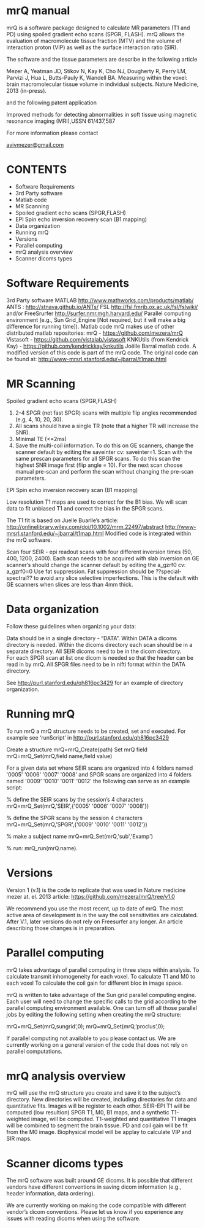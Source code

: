 mrQ manual
===
mrQ is a software package designed to calculate MR parameters (T1 and PD) using spoiled gradient echo scans (SPGR, FLASH). mrQ allows the evaluation of macromolecule tissue fraction (MTV) and the volume of interaction proton (VIP) as well as the surface interaction ratio (SIR). 

The software and the tissue parameters are describe in the following article

Mezer A, Yeatman JD, Stikov N, Kay K, Cho NJ, Dougherty R, Perry LM, Parvizi J, Hua L, Butts-Pauly K, Wandell BA. Measuring within the voxel: brain macromolecular tissue volume in individual subjects. Nature Medicine, 2013 (in-press).

and the following patent application

Improved methods for detecting abnormalities in soft tissue using magnetic resonance imaging (MRI),USSN 61/437,587

For more information please contact

avivmezer@gmail.com



CONTENTS
====
- Software Requirements
- 3rd Party software
- Matlab code
- MR Scanning
- Spoiled gradient echo scans (SPGR,FLASH)
- EPI Spin echo inversion recovery scan (B1 mapping)
- Data organization
- Running mrQ
- Versions
- Parallel computing
- mrQ analysis overview
- Scanner dicoms types



Software Requirements
==
3rd Party software 
MATLAB  http://www.mathworks.com/products/matlab/ 
ANTS : http://stnava.github.io/ANTs/ 
FSL  http://fsl.fmrib.ox.ac.uk/fsl/fslwiki/ 
and/or
FreeSrurfer http://surfer.nmr.mgh.harvard.edu/ 
Parallel computing environment (e.g., Sun Grid_Engine [Not required, but it will make a big difference for running time]).
Matlab code
mrQ makes use of other distributed matlab repositories:
mrQ - https://github.com/mezera/mrQ
Vistasoft  - https://github.com/vistalab/vistasoft
KNKUtils (from Kendrick Kay) - https://github.com/kendrickkay/knkutils
Joëlle Barral matlab code. A modified version of this code is part of the mrQ code. The original code can be found at: http://www-mrsrl.stanford.edu/~jbarral/t1map.html

MR Scanning 
==
Spoiled gradient echo scans (SPGR,FLASH)

1. 2-4 SPGR (not fast SPGR) scans with multiple flip angles recommended (e.g, 4, 10, 20, 30).  
2. All scans should have a single TR (note that a higher TR will increase the SNR).
3. Minimal TE (<=2ms)
4. Save the multi-coil information. To do this on GE scanners, change the scanner default by editing the saveinter cv: saveinter=1.
Scan with the same prescan parameters for all SPGR scans. To do this scan the highest SNR image first (flip angle = 10). For the next scan choose manual pre-scan and perform the scan without changing the pre-scan parameters.

EPI Spin echo inversion recovery scan (B1 mapping)

Low resolution T1 maps are used to correct for the B1 bias. We will scan data to fit unbiased T1 and correct the bias in the SPGR scans.

The T1 fit is based on Juelle Buarlle’s article: http://onlinelibrary.wiley.com/doi/10.1002/mrm.22497/abstract
http://www-mrsrl.stanford.edu/~jbarral/t1map.html 
Modified code is integrated within the mrQ software. 

Scan four SEIR - epi readout scans with four different inversion times (50, 400, 1200, 2400).
Each scan needs to be acquired with slab inversion on
GE scanner’s should change the scanner default by editing the a_gzrf0 cv: a_gzrf0=0
Use fat suppression. Fat suppression should be ??special-spectral?? to avoid any slice selective imperfections. This is the default with GE scanners when slices are less than 4mm thick.

Data organization
==
Follow these guidelines when organizing your data:

Data should be in a single directory - “DATA”.
Within DATA a dicoms directory is needed.
Within the dicoms directory each scan should be in a separate directory.
All SEIR dicoms need to be in the dicom directory.  
For each SPGR scan at list one dicom is needed so that the header can be read in by mrQ. 
All SPGR files need to be in nifti format within the DATA directory.

See http://purl.stanford.edu/qh816pc3429 for an example of directory organization.


Running mrQ 
==
To run mrQ a mrQ structure needs to be created, set and executed.
For example see ‘runScript’ in  http://purl.stanford.edu/qh816pc3429

Create a structure
mrQ=mrQ_Create(path)
Set mrQ field 
mrQ=mrQ_Set(mrQ,field name,field value)

For a given data set where SEIR scans are organized into 4 folders named  '0005' '0006' '0007' '0008' and SPGR scans are organized into 4 folders named '0009' '0010' '0011' '0012' the following can serve as an example script: 

% define the SEIR scans by the session’s 4 characters
mrQ=mrQ_Set(mrQ,'SEIR',{'0005' '0006' '0007' '0008'})

% define the SPGR scans by the session 4 characters
mrQ=mrQ_Set(mrQ,'SPGR',{'0009' '0010' '0011' '0012'})

% make a subject name
mrQ=mrQ_Set(mrQ,'sub','Examp')

% run:
mrQ_run(mrQ.name).

Versions
==
Version 1 (v.1) is the code to replicate that was used in Nature medicine mezer at. el. 2013 article: https://github.com/mezera/mrQ/tree/v1.0

We recommend you use the most recent, up to date of mrQ. The most active area of development is in the way the coil sensitivities are calculated. After V.1, later versions do not rely on Freesurfer any longer. An article describing those changes is in preparation. 

Parallel computing
==
mrQ takes advantage of parallel computing in three steps within analysis.
To calculate transmit inhomogeneity for each voxel.
To calculate T1 and M0 to each voxel
To calculate the coil gain for different bloc in image space.

mrQ is written to take advantage of the Sun grid parallel computing engine. Each user will need to change the specific calls to the grid according to the parallel computing environment available. One can turn off all those parallel jobs by editing the following setting when creating the mrQ structure:

mrQ=mrQ_Set(mrQ,sungrid’,0);
mrQ=mrQ_Set(mrQ,’proclus’,0);

If parallel computing not available to you please contact us. We are currently working on a general version of the code that does not rely on parallel computations. 

mrQ analysis overview
==
 mrQ will use the mrQ structure you create and save it to the subject’s directory.
 New directories will be created, including directories for data and quantitative fits.
 Images will be register to each other.
 SEIR-EPI T1 will be computed (low resultion) 
SPGR T1, M0, B1 maps, and a synthetic T1-weighted image, will be computed.
T1-weighted and quantitative T1 images will be combined to segment the brain tissue. 
PD and coil gain will be fit from the M0 image.
Biophysical model will be applay to calculate VIP and SIR maps.



Scanner dicoms types
==
The mrQ software was built around GE dicoms. It is possible that different vendors have different conventions in saving dicom information (e.g., header information, data ordering).

We are currently working on making the code compatible with different vendor’s dicom conventions. Please let us know if you experience any issues with reading dicoms when using the software. 

